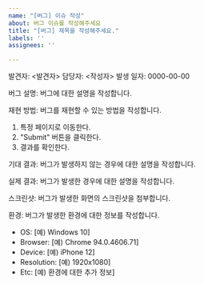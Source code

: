 ```yaml
---
name: "[버그] 이슈 작성"
about: 버그 이슈를 작성해주세요
title: "[버그] 제목을 작성해주세요."
labels: ''
assignees: ''

---
```


발견자: <발견자>
담당자: <작성자>
발생 일자: 0000-00-00

버그 설명: 버그에 대한 설명을 작성합니다.

재현 방법: 버그를 재현할 수 있는 방법을 작성합니다.

1. 특정 페이지로 이동한다.
2. "Submit" 버튼을 클릭한다.
3. 결과를 확인한다.

기대 결과: 버그가 발생하지 않는 경우에 대한 설명을 작성합니다.

실제 결과: 버그가 발생한 경우에 대한 설명을 작성합니다.

스크린샷: 버그가 발생한 화면의 스크린샷을 첨부합니다.

환경: 버그가 발생한 환경에 대한 정보를 작성합니다.

- OS: [예) Windows 10]
- Browser: [예) Chrome 94.0.4606.71]
- Device: [예) iPhone 12]
- Resolution: [예) 1920x1080]
- Etc: [예) 환경에 대한 추가 정보]
